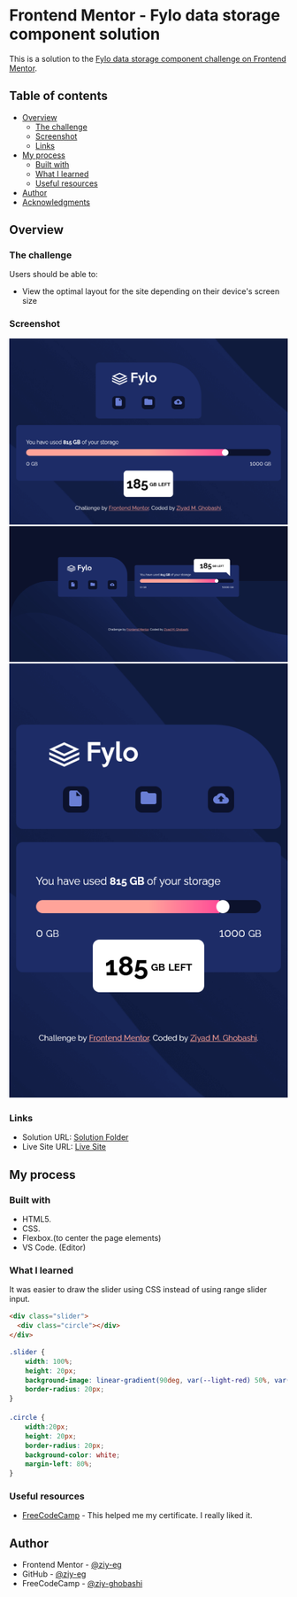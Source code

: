 # Frontend Mentor - Fylo data storage component solution

This is a solution to the [Fylo data storage component challenge on Frontend Mentor](https://www.frontendmentor.io/challenges/fylo-data-storage-component-1dZPRbV5n).

## Table of contents

- [Overview](#overview)
  - [The challenge](#the-challenge)
  - [Screenshot](#screenshot)
  - [Links](#links)
- [My process](#my-process)
  - [Built with](#built-with)
  - [What I learned](#what-i-learned)
  - [Useful resources](#useful-resources)
- [Author](#author)
- [Acknowledgments](#acknowledgments)

## Overview

### The challenge

Users should be able to:

- View the optimal layout for the site depending on their device's screen size

### Screenshot

![Full Desktop View](./design/desktop-design.png)
![Medium Screen View](./design/med-screen-design.png)
![Mobile Screen View](./design/mobile-design.png)

### Links

- Solution URL: [Solution Folder](https://www.frontendmentor.io/solutions/fylo-data-storage-QFMOzmkIpH)
- Live Site URL: [Live Site](https://ziy-eg.github.io/fylo-data-storage/)

## My process

### Built with

- HTML5.
- CSS.
- Flexbox.(to center the page elements)
- VS Code. (Editor)

### What I learned

It was easier to draw the slider using CSS instead of using range slider input.
```html
<div class="slider">
  <div class="circle"></div>
</div>
```
```css
.slider {
    width: 100%;
    height: 20px;
    background-image: linear-gradient(90deg, var(--light-red) 50%, var(--mid-red) 81.5%, var(--darker-blue) 81.5%);
    border-radius: 20px;
}

.circle {
    width:20px;
    height: 20px;
    border-radius: 20px;
    background-color: white;
    margin-left: 80%;
}
```

### Useful resources

- [FreeCodeCamp](https://www.freecodecamp.org/learn) - This helped me my certificate. I really liked it.

## Author

- Frontend Mentor - [@ziy-eg](https://www.frontendmentor.io/profile/ziy-eg)
- GitHub - [@ziy-eg](https://github.com/ziy-eg)
- FreeCodeCamp - [@ziy-ghobashi](https://www.freecodecamp.org/ziy_ghobashi)
